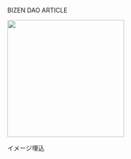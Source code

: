 BIZEN DAO ARTICLE

<img src="file:///Users/goodsun/develop/bizen/article/md/ja/0x59d2e0e4dcf3dc47e83364d4e9a91b310e713248/img/80scat.jpg" title="" alt="" width="265">

イメージ埋込
